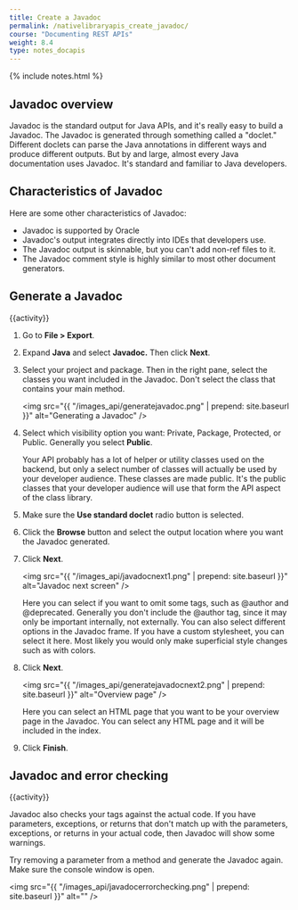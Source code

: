 ```yaml
---
title: Create a Javadoc
permalink: /nativelibraryapis_create_javadoc/
course: "Documenting REST APIs"
weight: 8.4
type: notes_docapis
---
```


{% include notes.html %}
## Javadoc overview
Javadoc is the standard output for Java APIs, and it's really easy to build a Javadoc. The Javadoc is generated through something called a "doclet." Different doclets can parse the Java annotations in different ways and produce different outputs. But by and large, almost every Java documentation uses Javadoc. It's standard and familiar to Java developers.

## Characteristics of Javadoc
Here are some other characteristics of Javadoc: 

* Javadoc is supported by Oracle 
* Javadoc's output integrates directly into IDEs that developers use.
* The Javadoc output is skinnable, but you can't add non-ref files to it.
* The Javadoc comment style is highly similar to most other document generators.

## Generate a Javadoc
{{activity}}

1. Go to **File > Export**.
2. Expand **Java** and select **Javadoc.** Then click **Next**.
3. Select your project and package. Then in the right pane, select the classes you want included in the Javadoc. Don't select the class that contains your main method.
	
	<img src="{{ "/images_api/generatejavadoc.png" | prepend: site.baseurl }}" alt="Generating a Javadoc" />
	
4. Select which visibility option you want: Private, Package, Protected, or Public. Generally you select **Public**. 
	
	Your API probably has a lot of helper or utility classes used on the backend, but only a select number of classes will actually be used by your developer audience. These classes are made public. It's the public classes that your developer audience will use that form the API aspect of the class library.
	
5. Make sure the **Use standard doclet** radio button is selected. 
6. Click the **Browse** button and select the output location where you want the Javadoc generated. 
7. Click **Next**.
	
	<img src="{{ "/images_api/javadocnext1.png" | prepend: site.baseurl }}" alt="Javadoc next screen" />
	
	Here you can select if you want to omit some tags, such as @author and @deprecated. Generally you don't include the @author tag, since it may only be important internally, not externally. You can also select different options in the Javadoc frame. If you have a custom stylesheet, you can select it here. Most likely you would only make superficial style changes such as with colors. 
	
8. Click **Next**. 
	
	<img src="{{ "/images_api/generatejavadocnext2.png" | prepend: site.baseurl }}" alt="Overview page" />
	
	Here you can select an HTML page that you want to be your overview page in the Javadoc. You can select any HTML page and it will be included in the index.
	
9. Click **Finish**.

## Javadoc and error checking

{{activity}} 

Javadoc also checks your tags against the actual code. If you have parameters, exceptions, or returns that don't match up with the parameters, exceptions, or returns in your actual code, then Javadoc will show some warnings.

Try removing a parameter from a method and generate the Javadoc again. Make sure the console window is open. 

<img src="{{ "/images_api/javadocerrorchecking.png" | prepend: site.baseurl }}" alt="" />